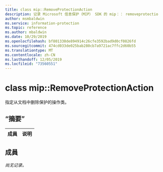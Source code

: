 ```yaml
---
title: class mip::RemoveProtectionAction
description: 记录 Microsoft 信息保护（MIP） SDK 的 mip：： removeprotectionaction 类。
author: msmbaldwin
ms.service: information-protection
ms.topic: reference
ms.author: mbaldwin
ms.date: 10/29/2019
ms.openlocfilehash: bf801330de894914c26cfe3592bad9d0cf0826fd
ms.sourcegitcommit: 474cd033de025bab280cb7a9721ac7ffc2d60b55
ms.translationtype: MT
ms.contentlocale: zh-CN
ms.lasthandoff: 12/05/2019
ms.locfileid: "73560551"
---
```

# <a name="class-mipremoveprotectionaction"></a>class mip::RemoveProtectionAction 
指定从文档中删除保护的操作类。
  
## <a name="summary"></a>“摘要”
 成員                        | 说明                                
--------------------------------|---------------------------------------------
  
## <a name="members"></a>成員
_尚无记录。_
